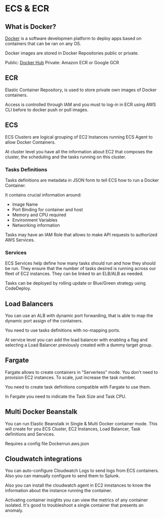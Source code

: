 # ECS & ECR

## What is Docker?
[Docker](https://docs.docker.com/) is a software developmen platform to deploy apps based on containers that can be ran on any OS.

Docker images are stored in Docker Repositories public or private.

Public: [Docker Hub](https://hub.docker.com)
Private: Amazon ECR or Google GCR

## ECR

Elastic Container Repository, is used to store private own images of Docker containers.

Access is controlled through IAM and you must to log-in in ECR using AWS CLI before to docker push or pull images.

## ECS

ECS Clusters are logical grouping of EC2 Instances running ECS Agent to allow Docker Containers.

At cluster level you have all the information about EC2 that composes the cluster, the scheduling and the tasks running on this cluster.

### Tasks Definitions

Tasks definitions are metadata in JSON form to tell ECS how to run a Docker Container.

It contains crucial information around:
- Image Name
- Port Binding for container and host
- Memory and CPU required
- Environment Variables
- Networking information

Tasks may have an IAM Role that allows to make API requests to authorized AWS Services.

### Services

ECS Services help define how many tasks should run and how they should be run.
They ensure that the number of tasks desired is running across our fleet of EC2 instances.
They can be linked to an ELB/ALB as needed.

Tasks can be deployed by rolling update or Blue/Green strategy using CodeDeploy.

## Load Balancers

You can use an ALB with dynamic port forwarding, that is able to map the dynamic port assign of the containers.

You need to use tasks definitions with no-mapping ports.

At service level you can add the load balancer with enabling a flag and selecting a Load Balancer previously created with a dummy target group.

## Fargate

Fargate allows to create containers in "Serverless" mode. You don't need to provision EC2 instances.
To scale, just increase the task number. 

You need to create task definitions compatible with Fargate to use them.

In Fargate you need to indicate the Task Size and Task CPU.

## Multi Docker Beanstalk

You can run Elastic Beanstalk in Single & Multi Docker container mode.
This will create for you ECS Cluster, EC2 Instances, Load Balancer, Task definitions and Services.

Requires a config file Dockerrun.aws.json

## Cloudwatch integrations

You can auto-configure Cloudwatch Logs to send logs from ECS containers. Also you can manually configure to send them to Splunk.

Also you can install the cloudwatch agent in EC2 innstances to know the information about the instance running the container.

Activating container insights you can view the metrics of any container isolated. It's good to troubleshoot a single container that presents an anomaly.